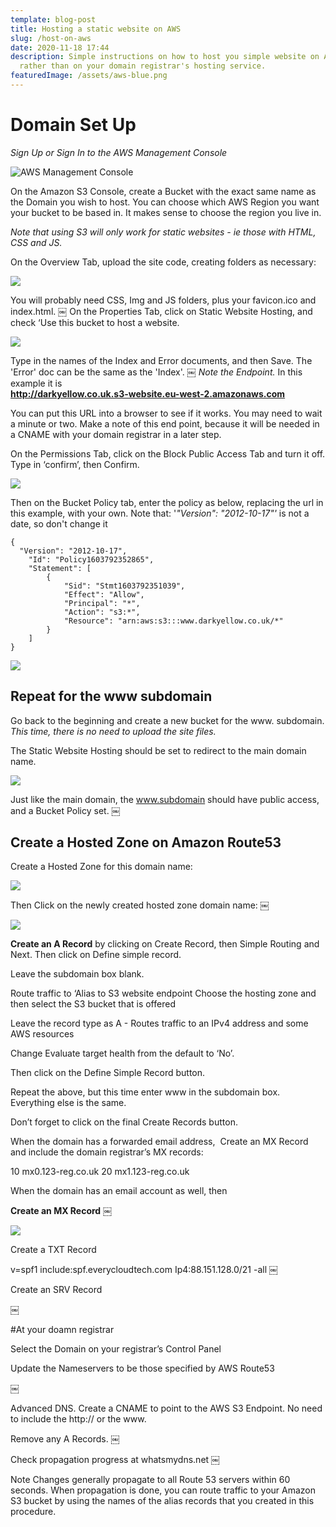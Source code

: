 ```yaml
---
template: blog-post
title: Hosting a static website on AWS
slug: /host-on-aws
date: 2020-11-18 17:44
description: Simple instructions on how to host you simple website on AWS,
  rather than on your domain registrar's hosting service.
featuredImage: /assets/aws-blue.png
---
```

# Domain Set Up

*Sign Up or Sign In to the AWS Management Console*

![AWS Management Console](/assets/screenshot-2020-11-18-at-17.47.42.png "AWS Management Console")

On the Amazon S3 Console, create a Bucket with the exact same name as the Domain you wish to host. You can choose which AWS Region you want your bucket to be based in. It makes sense to choose the region you live in.  

*Note that using S3 will only work for static websites - ie those with HTML, CSS and JS.*

On the Overview Tab, upload the site code, creating folders as necessary:

![](/assets/aws-1.png)

You will probably need CSS, Img and JS folders, plus your favicon.ico and index.html.
￼
On the Properties Tab, click on Static Website Hosting, and check ‘Use this bucket to host a website.

![](/assets/aws-2.png)

Type in the names of the Index and Error documents, and then Save.  The 'Error' doc can be the same as the 'Index'.
￼
*Note the Endpoint.*  In this example it is \
**http://darkyellow.co.uk.s3-website.eu-west-2.amazonaws.com**

You can put this URL into a browser to see if it works. You may need to wait a minute or two.  Make a note of this end point, because it will be needed in a CNAME with your domain registrar in a later step.

On the Permissions Tab, click on the Block Public Access Tab and turn it off. Type in ‘confirm’, then Confirm.

![](/assets/aws-3.png)


Then on the Bucket Policy tab, enter the policy as below, replacing the url in this example, with your own.  Note that: '*"Version": "2012-10-17"'* is not a date, so don't change it

```
{ 
  "Version": "2012-10-17",
    "Id": "Policy1603792352865",
    "Statement": [
        {
            "Sid": "Stmt1603792351039",
            "Effect": "Allow",
            "Principal": "*",
            "Action": "s3:*",
            "Resource": "arn:aws:s3:::www.darkyellow.co.uk/*"
        }
    ]
}
```

![](/assets/aws-4.png)

## Repeat for the www subdomain

Go back to the beginning and create a new bucket for the www. subdomain.
*This time, there is no need to upload the site files.*

The Static Website Hosting should be set to redirect to the main domain name.

![](/assets/aws-5.png)


Just like the main domain, the www.subdomain should have public access, and a Bucket Policy set.
￼

## Create a Hosted Zone on Amazon Route53

Create a Hosted Zone for this domain name:

![](/assets/aws-6.png)


Then Click on the newly created hosted zone domain name:
￼

![](/assets/aws-7.png)

**Create an A Record** by clicking on Create Record, then Simple Routing and Next. Then click on Define simple record.

Leave the subdomain box blank.

Route traffic to ‘Alias to S3 website endpoint
Choose the hosting zone
and then select the S3 bucket that is offered

Leave the record type as A - Routes traffic to an IPv4 address and some AWS resources

Change Evaluate target health from the default to ‘No’.

Then click on the Define Simple Record button.

Repeat the above, but this time enter www in the subdomain box. Everything else is the same.

Don’t forget to click on the final Create Records button.

When the domain has a forwarded email address,  Create an MX Record
and include the domain registrar’s MX records:

10 mx0.123-reg.co.uk
20 mx1.123-reg.co.uk

When the domain has an email account as well, then 

**Create an MX Record** 
￼

![](/assets/aws-8.png)

Create a TXT Record 

v=spf1 include:spf.everycloudtech.com Ip4:88.151.128.0/21 -all
￼

Create an SRV Record 

￼

\#At your doamn registrar

Select the Domain on your registrar’s Control Panel

Update the Nameservers to be those specified by AWS Route53

￼

Advanced DNS.  Create a CNAME to point to the AWS S3 Endpoint. No need to include the http://  or the www.

Remove any A Records.
￼

Check propagation progress at whatsmydns.net
￼

Note
Changes generally propagate to all Route 53 servers within 60 seconds. When propagation is done, you can route traffic to your Amazon S3 bucket by using the names of the alias records that you created in this procedure.